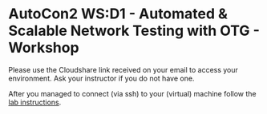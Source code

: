# AutoCon2 WS:D1 - Automated & Scalable Network Testing with OTG - Workshop

Please use the Cloudshare link received on your email to access your environment. Ask your instructor if you do not have one.

After you managed to connect (via ssh) to your (virtual) machine follow the [lab instructions](./AutoCon2%20OTG%20Labs.pdf).
